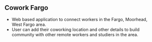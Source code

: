 ## Cowork Fargo

+ Web based application to connect workers in the Fargo, Moorhead, West Fargo area.
+ User can add their coworking location and other details to build community
  with other remote workers and studiers in the area.
